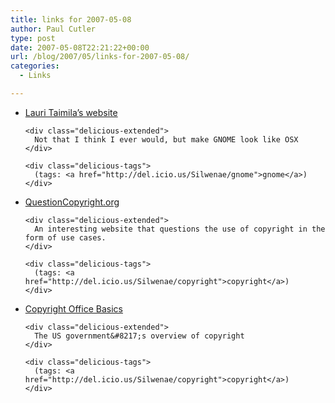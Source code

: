 ```yaml
---
title: links for 2007-05-08
author: Paul Cutler
type: post
date: 2007-05-08T22:21:22+00:00
url: /blog/2007/05/links-for-2007-05-08/
categories:
  - Links

---
```

<ul class="delicious">
  <li>
    <div class="delicious-link">
      <a href="http://www.taimila.com/osx-guide-2.php">Lauri Taimila&#8217;s website</a>
    </div>
    
    <div class="delicious-extended">
      Not that I think I ever would, but make GNOME look like OSX
    </div>
    
    <div class="delicious-tags">
      (tags: <a href="http://del.icio.us/Silwenae/gnome">gnome</a>)
    </div>
  </li>
  
  <li>
    <div class="delicious-link">
      <a href="http://www.questioncopyright.org/">QuestionCopyright.org</a>
    </div>
    
    <div class="delicious-extended">
      An interesting website that questions the use of copyright in the form of use cases.
    </div>
    
    <div class="delicious-tags">
      (tags: <a href="http://del.icio.us/Silwenae/copyright">copyright</a>)
    </div>
  </li>
  
  <li>
    <div class="delicious-link">
      <a href="http://www.copyright.gov/circs/circ1.html">Copyright Office Basics</a>
    </div>
    
    <div class="delicious-extended">
      The US government&#8217;s overview of copyright
    </div>
    
    <div class="delicious-tags">
      (tags: <a href="http://del.icio.us/Silwenae/copyright">copyright</a>)
    </div>
  </li>
</ul>